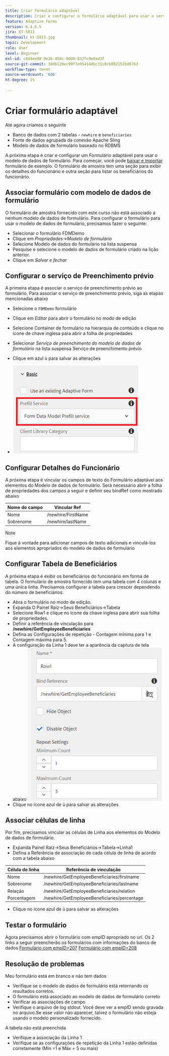 ```yaml
---
title: Criar formulário adaptável
description: Criar e configurar o formulário adaptável para usar o serviço de preenchimento do modelo de dados de formulário
feature: Adaptive Forms
version: 6.4,6.5
jira: KT-5813
thumbnail: kt-5813.jpg
topic: Development
role: User
level: Beginner
exl-id: c8d4eed8-9e2b-458c-90d8-832fc9e0ad3f
source-git-commit: 30d6120ec99f7a95414dbc31c0cb002152bd6763
workflow-type: tm+mt
source-wordcount: '606'
ht-degree: 1%

---
```


# Criar formulário adaptável

Até agora criamos o seguinte

* Banco de dados com 2 tabelas - `newhire` e `beneficiaries`
* Fonte de dados agrupada da conexão Apache Sling
* Modelo de dados de formulário baseado no RDBMS

A próxima etapa é criar e configurar um Formulário adaptável para usar o modelo de dados de formulário.  Para começar, você pode [baixar e importar](assets/fdm-demo-af.zip) formulário de exemplo. O formulário de amostra tem uma seção para exibir os detalhes do funcionário e outra seção para listar os beneficiários do funcionário.

## Associar formulário com modelo de dados de formulário

O formulário de amostra fornecido com este curso não está associado a nenhum modelo de dados de formulário. Para configurar o formulário para usar o modelo de dados de formulário, precisamos fazer o seguinte:

* Selecionar o formulário FDMDemo
* Clique em _Propriedades_->_Modelo de formulário_
* Selecione Modelo de dados do formulário na lista suspensa
* Pesquise e selecione o modelo de dados de formulário criado na lição anterior.
* Clique em _Salvar e fechar_

## Configurar o serviço de Preenchimento prévio

A primeira etapa é associar o serviço de preenchimento prévio ao formulário. Para associar o serviço de preenchimento prévio, siga as etapas mencionadas abaixo

* Selecione o `FDMDemo` formulário
* Clique em _Editar_ para abrir o formulário no modo de edição
* Selecione Container de formulário na hierarquia de conteúdo e clique no ícone de chave inglesa para abrir a folha de propriedades
* Selecionar _Serviço de preenchimento do modelo de dados de formulário_ na lista suspensa Serviço de preenchimento prévio
* Clique em azul ù para salvar as alterações

* ![serviço de preenchimento](assets/fdm-prefill.png)

## Configurar Detalhes do Funcionário

A próxima etapa é vincular os campos de texto do Formulário adaptável aos elementos do Modelo de dados de formulário. Será necessário abrir a folha de propriedades dos campos a seguir e definir seu bindRef como mostrado abaixo


| Nome do campo | Vincular Ref |
|------------|--------------------|
| Nome | /newhire/FirstName |
| Sobrenome | /newhire/lastName |

>[!NOTE]
>
>Fique à vontade para adicionar campos de texto adicionais e vinculá-los aos elementos apropriados do modelo de dados de formulário

## Configurar Tabela de Beneficiários

A próxima etapa é exibir os beneficiários do funcionário em forma de tabela. O formulário de amostra fornecido tem uma tabela com 4 colunas e uma única linha. Precisamos configurar a tabela para crescer dependendo do número de beneficiários.

* Abra o formulário no modo de edição.
* Expanda O Painel Raiz->Seus Beneficiários->Tabela
* Selecione Row1 e clique no ícone da chave inglesa para abrir sua folha de propriedades.
* Definir a referência de vinculação para **/newhire/GetEmployeeBeneficiaries**
* Defina as Configurações de repetição - Contagem mínima para 1 e Contagem máxima para 5.
* A configuração da Linha 1 deve ter a aparência da captura de tela abaixo
  ![row-configure](assets/configure-row.PNG)
* Clique no ícone azul de ù para salvar as alterações

## Associar células de linha

Por fim, precisamos vincular as células de Linha aos elementos do Modelo de dados de formulário.

* Expanda Painel Raiz->Seus Beneficiários->Tabela->Linha1
* Defina a Referência de associação de cada célula de linha de acordo com a tabela abaixo

| Célula de linha | Referência de vinculação |
|------------|----------------------------------------------|
| Nome | /newhire/GetEmployeeBeneficiaries/firstname |
| Sobrenome | /newhire/GetEmployeeBeneficiaries/lastname |
| Relação | /newhire/GetEmployeeBeneficiaries/relation |
| Porcentagem | /newhire/GetEmployeeBeneficiaries/percentage |

* Clique no ícone azul de ù para salvar as alterações

## Testar o formulário

Agora precisamos abrir o formulário com empID apropriado no url. Os 2 links a seguir preencherão os formulários com informações do banco de dados
[Formulário com empID=207](http://localhost:4502/content/dam/formsanddocuments/fdmdemo/jcr:content?wcmmode=disabled&amp;empID=207)
[Formulário com empID=208](http://localhost:4502/content/dam/formsanddocuments/fdmdemo/jcr:content?wcmmode=disabled&amp;empID=208)

## Resolução de problemas

Meu formulário está em branco e não tem dados

* Verifique se o modelo de dados de formulário está retornando os resultados corretos.
* O formulário está associado ao modelo de dados de formulário correto
* Verificar as associações de campo
* Verifique o arquivo de log stdout. Você deve ver a empID sendo gravada no arquivo.Se esse valor não aparecer, talvez o formulário não esteja usando o modelo personalizado fornecido.

A tabela não está preenchida

* Verifique a associação da Linha 1
* Verifique se as configurações de repetição da Linha 1 estão definidas corretamente (Mín =1 e Máx = 5 ou mais)
